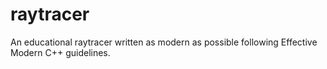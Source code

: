 # raytracer
An educational raytracer written as modern as possible following Effective Modern C++ guidelines. 
